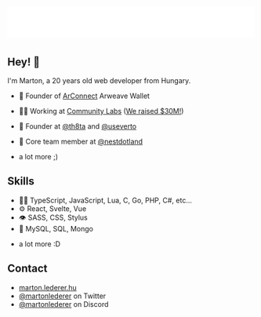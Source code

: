 <h1 align="center">
  <img src="https://raw.githubusercontent.com/martonlederer/martonlederer/master/name.svg" alt="Igor Ximenes" />
</h1>

## Hey! 👋
I'm Marton, a 20 years old web developer from Hungary.

- 🦔 Founder of [ArConnect](https://arconnect.io) Arweave Wallet

- 👨‍💻 Working at [Community Labs](https://communitylabs.com) ([We raised $30M!](https://www.bloomberg.com/news/articles/2022-09-08/teenage-founder-raises-30-million-for-crypto-startup-community-labs?utm_medium=email&utm_source=newsletter&utm_term=220908&utm_campaign=author_22684653#xj4y7vzkg&leadSource=uverify%20wall))

- 🧭 Founder at [@th8ta](https://github.com/th8ta) and [@useverto](https://github.com/useverto)

- 👥 Core team member at [@nestdotland](https://github.com/nestdotland)

+ a lot more ;)

## Skills
- 👨‍💻 TypeScript, JavaScript, Lua, C, Go, PHP, C#, etc...
- ⚙️ React, Svelte, Vue
- 👁️ SASS, CSS, Stylus
- 💽 MySQL, SQL, Mongo
+ a lot more :D

## Contact
- [marton.lederer.hu](https://marton.lederer.hu)
- [@martonlederer](https://twitter.com/martonlederer) on Twitter
- [@martonlederer](./) on Discord
